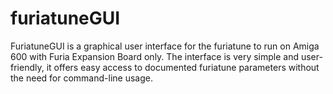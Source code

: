# furiatuneGUI
FuriatuneGUI is a graphical user interface for the furiatune to run on Amiga 600 with Furia Expansion Board only. The interface is very simple and user-friendly, it offers easy access to documented furiatune parameters without the need for command-line usage. 
